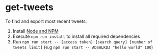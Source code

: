 # get-tweets

To find and export most recent tweets:

1. Install [Node and NPM](https://nodejs.org/en/download/)
1. Execute `npm run install` to install all required dependencies
1. Run `npm run start -- [access token] [search query] [number of tweets limit]` (e.g `npm run start -- ADSALKDJ "hello world" 100`)
